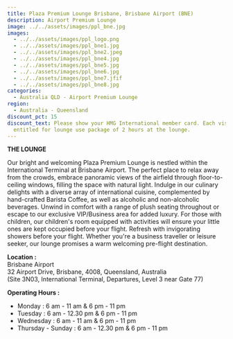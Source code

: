 ```yaml
---
title: Plaza Premium Lounge Brisbane, Brisbane Airport (BNE)
description: Airport Premium Lounge
image: ../../assets/images/ppl_bne.jpg
images:
  - ../../assets/images/ppl_logo.png
  - ../../assets/images/ppl_bne1.jpg
  - ../../assets/images/ppl_bne2.jpeg
  - ../../assets/images/ppl_bne4.jpg
  - ../../assets/images/ppl_bne5.jpg
  - ../../assets/images/ppl_bne6.jpg
  - ../../assets/images/ppl_bne7.jfif
  - ../../assets/images/ppl_bne8.jpg
categories:
  - Australia QLD - Airport Premium Lounge
region:
  - Australia - Queensland
discount_pct: 15
discount_text: Please show your HMG International member card. Each visit is
  entitled for lounge use package of 2 hours at the lounge.
---
```

**THE LOUNGE**

Our bright and welcoming Plaza Premium Lounge is nestled within the International Terminal at Brisbane Airport. The perfect place to relax away from the crowds, embrace panoramic views of the airfield through floor-to-ceiling windows, filling the space with natural light. Indulge in our culinary delights with a diverse array of international cuisine, complemented by hand-crafted Barista Coffee, as well as alcoholic and non-alcoholic beverages. Unwind in comfort with a range of plush seating throughout or escape to our exclusive VIP/Business area for added luxury. For those with children, our children's room equipped with activities will ensure your little ones are kept occupied before your flight. Refresh with invigorating showers before your flight. Whether you're a business traveller or leisure seeker, our lounge promises a warm welcoming pre-flight destination.

**Location :**\
Brisbane Airport\
32 Airport Drive, Brisbane, 4008, Queensland, Australia\
(Site 3N03, International Terminal, Departures, Level 3 near Gate 77)

**Operating Hours :**

* Monday : 6 am - 11 am & 6 pm - 11 pm
* Tuesday : 6 am - 12.30 pm & 6 pm - 11 pm
* Wednesday : 6 am - 11 am & 6 pm - 11 pm
* Thursday - Sunday : 6 am - 12.30 pm & 6 pm - 11 pm
